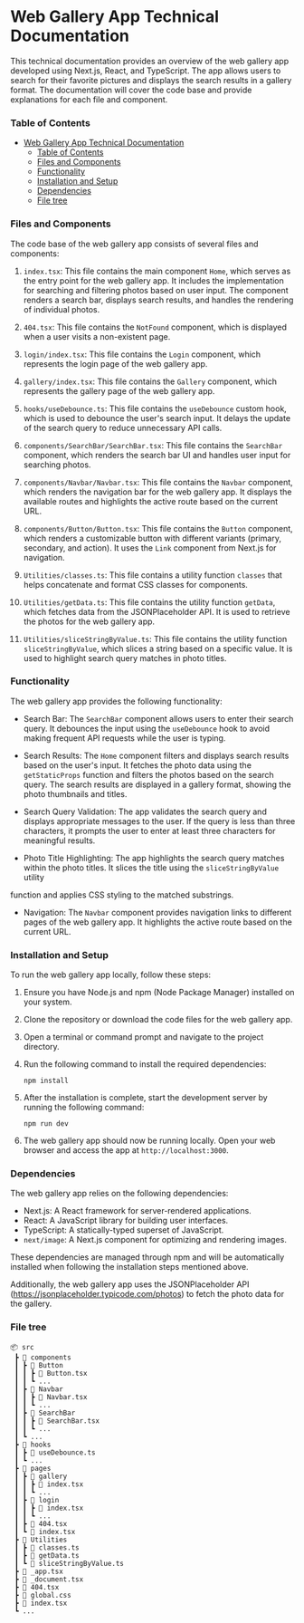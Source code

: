 # Web Gallery App Technical Documentation

This technical documentation provides an overview of the web gallery app developed using Next.js, React, and TypeScript. The app allows users to search for their favorite pictures and displays the search results in a gallery format. The documentation will cover the code base and provide explanations for each file and component.

### Table of Contents

- [Web Gallery App Technical Documentation](#web-gallery-app-technical-documentation)
    - [Table of Contents](#table-of-contents)
    - [Files and Components](#files-and-components)
    - [Functionality](#functionality)
    - [Installation and Setup](#installation-and-setup)
    - [Dependencies](#dependencies)
    - [File tree](#file-tree)

### Files and Components

The code base of the web gallery app consists of several files and components:

1. `index.tsx`: This file contains the main component `Home`, which serves as the entry point for the web gallery app. It includes the implementation for searching and filtering photos based on user input. The component renders a search bar, displays search results, and handles the rendering of individual photos.

2. `404.tsx`: This file contains the `NotFound` component, which is displayed when a user visits a non-existent page.

3. `login/index.tsx`: This file contains the `Login` component, which represents the login page of the web gallery app.

4. `gallery/index.tsx`: This file contains the `Gallery` component, which represents the gallery page of the web gallery app.

5. `hooks/useDebounce.ts`: This file contains the `useDebounce` custom hook, which is used to debounce the user's search input. It delays the update of the search query to reduce unnecessary API calls.

6. `components/SearchBar/SearchBar.tsx`: This file contains the `SearchBar` component, which renders the search bar UI and handles user input for searching photos.

7. `components/Navbar/Navbar.tsx`: This file contains the `Navbar` component, which renders the navigation bar for the web gallery app. It displays the available routes and highlights the active route based on the current URL.

8. `components/Button/Button.tsx`: This file contains the `Button` component, which renders a customizable button with different variants (primary, secondary, and action). It uses the `Link` component from Next.js for navigation.

9. `Utilities/classes.ts`: This file contains a utility function `classes` that helps concatenate and format CSS classes for components.

10. `Utilities/getData.ts`: This file contains the utility function `getData`, which fetches data from the JSONPlaceholder API. It is used to retrieve the photos for the web gallery app.

11. `Utilities/sliceStringByValue.ts`: This file contains the utility function `sliceStringByValue`, which slices a string based on a specific value. It is used to highlight search query matches in photo titles.

### Functionality

The web gallery app provides the following functionality:

- Search Bar: The `SearchBar` component allows users to enter their search query. It debounces the input using the `useDebounce` hook to avoid making frequent API requests while the user is typing.

- Search Results: The `Home` component filters and displays search results based on the user's input. It fetches the photo data using the `getStaticProps` function and filters the photos based on the search query. The search results are displayed in a gallery format, showing the photo thumbnails and titles.

- Search Query Validation: The app validates the search query and displays appropriate messages to the user. If the query is less than three characters, it prompts the user to enter at least three characters for meaningful results.

- Photo Title Highlighting: The app highlights the search query matches within the photo titles. It slices the title using the `sliceStringByValue` utility

 function and applies CSS styling to the matched substrings.

- Navigation: The `Navbar` component provides navigation links to different pages of the web gallery app. It highlights the active route based on the current URL.

### Installation and Setup

To run the web gallery app locally, follow these steps:

1. Ensure you have Node.js and npm (Node Package Manager) installed on your system.

2. Clone the repository or download the code files for the web gallery app.

3. Open a terminal or command prompt and navigate to the project directory.

4. Run the following command to install the required dependencies:

   ```
   npm install
   ```

5. After the installation is complete, start the development server by running the following command:

   ```
   npm run dev
   ```

6. The web gallery app should now be running locally. Open your web browser and access the app at `http://localhost:3000`.

### Dependencies

The web gallery app relies on the following dependencies:

- Next.js: A React framework for server-rendered applications.
- React: A JavaScript library for building user interfaces.
- TypeScript: A statically-typed superset of JavaScript.
- `next/image`: A Next.js component for optimizing and rendering images.

These dependencies are managed through npm and will be automatically installed when following the installation steps mentioned above.

Additionally, the web gallery app uses the JSONPlaceholder API (https://jsonplaceholder.typicode.com/photos) to fetch the photo data for the gallery.

### File tree
```
📦 src
 ┣ 📂 components
 ┃ ┣ 📂 Button
 ┃ ┃ ┣ 📜 Button.tsx
 ┃ ┃ ┗ ...
 ┃ ┣ 📂 Navbar
 ┃ ┃ ┣ 📜 Navbar.tsx
 ┃ ┃ ┗ ...
 ┃ ┣ 📂 SearchBar
 ┃ ┃ ┣ 📜 SearchBar.tsx
 ┃ ┃ ┗ ...
 ┃ ┗ ...
 ┣ 📂 hooks
 ┃ ┣ 📜 useDebounce.ts
 ┃ ┗ ...
 ┣ 📂 pages
 ┃ ┣ 📂 gallery
 ┃ ┃ ┣ 📜 index.tsx
 ┃ ┃ ┗ ...
 ┃ ┣ 📂 login
 ┃ ┃ ┣ 📜 index.tsx
 ┃ ┃ ┗ ...
 ┃ ┣ 📜 404.tsx
 ┃ ┗ 📜 index.tsx
 ┣ 📂 Utilities
 ┃ ┣ 📜 classes.ts
 ┃ ┣ 📜 getData.ts
 ┃ ┗ 📜 sliceStringByValue.ts
 ┣ 📜 _app.tsx
 ┣ 📜 _document.tsx
 ┣ 📜 404.tsx
 ┣ 📜 global.css
 ┣ 📜 index.tsx
 ┗ ...
```